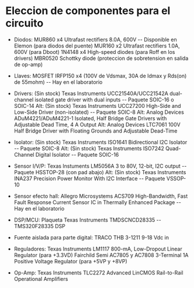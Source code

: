 # Eleccion de componentes para el circuito

- Diodos: MUR860 x4 Ultrafast rectifiers 8.0A, 600V -- Disponible en Elemon (para diodos del puente)
		  MUR160 x2 Ultrafast rectifiers 1.0A, 600V (para Dboot)
		  1N4148 x4 High-speed diodes (para Roff en los drivers)
		  MBR0520 Schottky diode (proteccion de sobretension en salida de op-amp)

- Llaves: MOSFET IRFP150 x4 (100V de Vdsmax, 30A de Idmax y Rds(on) de 55mohm) -- Hay en el laboratorio

- Drivers: (Sin stock) Texas Instruments UCC21540A/UCC21542A dual-channel isolated gate driver with dual inputs -- Paquete SOIC-16 o SOIC-14
 	  Alt: (Sin stock) Texas Instruments UCC27200 High-Side and Low-Side Driver (non-isolated) -- Paquete SOIC-8
      Alt: Analog Devices ADuM4221/ADuM4221-1 Isolated, Half Bridge Gate Drivers with Adjustable Dead Time, 4 A Output
	  Alt: Analog Devices LTC7061 100V Half Bridge Driver with Floating Grounds and Adjustable Dead-Time

- Isolator: (Sin stock) Texas Instruments ISO1641 Bidirectional I2C Isolator -- Paquete SOIC-8
 	   Alt: (Sin stock) Texas Instruments ISO7242 Quad-Channel Digital Isolator -- Paquete SOIC-16

- Sensor I/V/P: Texas Instuments LM5056A 3 to 80V, 12-bit, I2C output -- Paquete HSSTOP-28 (con pad abajo)
 		   Alt: (Sin stock) Texas Instruments INA237 Precision Power Monitor With I2C Interface -- Paquete VSSOP-10

- Sensor efecto hall: Allegro Microsystems ACS709 High-Bandwidth, Fast Fault Response Current Sensor IC in Thermally Enhanced Package -- Hay en el laboratorio

- DSP/MCU: Plaqueta Texas Instruments TMDSCNCD28335 -- TMS320F28335 DSP

- Fuente aislada para parte digital: TRACO THB 3-1211 9-18 Vdc in

- Reguladores: Texas Instruments LM1117 800-mA, Low-Dropout Linear Regulator (para +3.3VD)
			   Fairchild Semi AC7805 y AC7808 3-Terminal 1A Positive Voltage Regulator (para +5VP y +8VP)

- Op-Amp: Texas Instruments TLC2272 Advanced LinCMOS Rail-to-Rail Operational Amplifiers